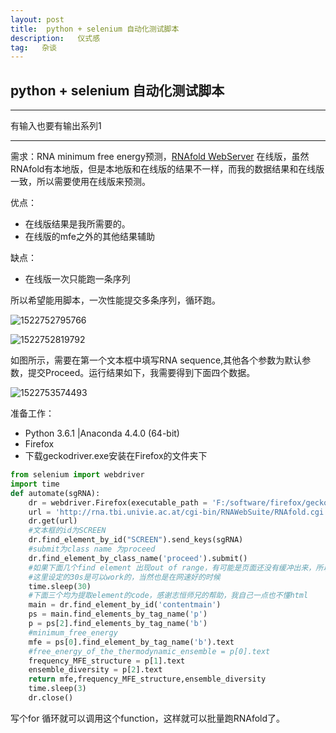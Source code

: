 ```yaml
---
layout:	post      
title:	python + selenium 自动化测试脚本    
description:   仪式感               
tag:   杂谈   
---
```


## python + selenium 自动化测试脚本

----

有输入也要有输出系列1

-----



需求：RNA minimum free energy预测，[RNAfold WebServer](![1522752239373](C:\Users\dell\AppData\Local\Temp\1522752239373.png)) 在线版，虽然RNAfold有本地版，但是本地版和在线版的结果不一样，而我的数据结果和在线版一致，所以需要使用在线版来预测。

优点：

+ 在线版结果是我所需要的。
+ 在线版的mfe之外的其他结果辅助

缺点：

+ 在线版一次只能跑一条序列          

所以希望能用脚本，一次性能提交多条序列，循环跑。

![1522752795766](C:\Users\dell\AppData\Local\Temp\1522752795766.png)

![1522752819792](C:\Users\dell\AppData\Local\Temp\1522752819792.png)

如图所示，需要在第一个文本框中填写RNA sequence,其他各个参数为默认参数，提交Proceed。运行结果如下，我需要得到下面四个数据。

![1522753574493](C:\Users\dell\AppData\Local\Temp\1522753574493.png)

准备工作：

+ Python 3.6.1 |Anaconda 4.4.0 (64-bit)
+ Firefox
+ 下载geckodriver.exe安装在Firefox的文件夹下

```python
from selenium import webdriver
import time
def automate(sgRNA):
    dr = webdriver.Firefox(executable_path = 'F:/software/firefox/geckodriver.exe')
    url = 'http://rna.tbi.univie.ac.at/cgi-bin/RNAWebSuite/RNAfold.cgi'
    dr.get(url) 
    #文本框的id为SCREEN
    dr.find_element_by_id("SCREEN").send_keys(sgRNA)
    #submit为class name 为proceed
    dr.find_element_by_class_name('proceed').submit()
    #如果下面几个find element 出现out of range，有可能是页面还没有缓冲出来，所以要足够的sleep的时间
    #这里设定的30s是可以work的，当然也是在网速好的时候
    time.sleep(30)
    #下面三个均为提取element的code，感谢志恒师兄的帮助，我自己一点也不懂html
    main = dr.find_element_by_id('contentmain')
    ps = main.find_elements_by_tag_name('p')
    p = ps[2].find_elements_by_tag_name('b')
    #minimum_free_energy
    mfe = ps[0].find_element_by_tag_name('b').text
    #free_energy_of_the_thermodynamic_ensemble = p[0].text
    frequency_MFE_structure = p[1].text
    ensemble_diversity = p[2].text
    return mfe,frequency_MFE_structure,ensemble_diversity
    time.sleep(3)
    dr.close()
```

写个for 循环就可以调用这个function，这样就可以批量跑RNAfold了。